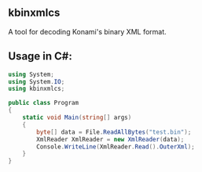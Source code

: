 ## kbinxmlcs

A tool for decoding Konami's binary XML format.

## Usage in C#:

```cs
using System;
using System.IO;
using kbinxmlcs;

public class Program
{
    static void Main(string[] args)
    {
        byte[] data = File.ReadAllBytes("test.bin");
        XmlReader XmlReader = new XmlReader(data);
        Console.WriteLine(XmlReader.Read().OuterXml);
    }
}
```
